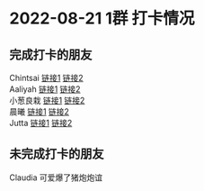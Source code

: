 # 2022-08-21 1群 打卡情况
## 完成打卡的朋友
Chintsai [链接1](http://mmbiz.qpic.cn/mmbiz_jpg/fKBOEML39zpm05q4QoXYKMpAvVknhnnXMYvzyRTGAW9PjDfVomd2sYILseAmVzNK04I9mqzYj1GhXibgfR6YD0g/0) [链接2](http://mmbiz.qpic.cn/mmbiz_jpg/fKBOEML39zpm05q4QoXYKMpAvVknhnnX4b3BjicbqY1jF0fxm4LCgc69Dia1g6ILLp1sTl03c8InFaabT7LmU2Xg/0) <br>Aaliyah [链接1](http://mmbiz.qpic.cn/mmbiz_jpg/aBaDwGIjEcFSqA0icQAvcsibvnreGSwTkRZblBhzDO6s2H3vaY4ttb0smyJqMLiajYuWC2GWL0hhicEYtP2ojOwU2w/0) [链接2](http://mmbiz.qpic.cn/mmbiz_jpg/aBaDwGIjEcFSqA0icQAvcsibvnreGSwTkRE9gPBkuiaL6rlr8F4K4OOX4l2NwFmOibrAQmKtAcUgbsj7I3T0dkYZ4g/0) <br>小葱良栽 [链接1](http://mmbiz.qpic.cn/mmbiz_jpg/rlzCzCGMBEq1FZV6au6gqenP2oYibccjo6CpT5KEqJ7NJnSSE6anNXIf9GpBzf5Nt4ic5fPAK1S99lLDDuw1n6kA/0) [链接2](http://mmbiz.qpic.cn/mmbiz_jpg/rlzCzCGMBEq1FZV6au6gqenP2oYibccjoASrUibX1HsibT4aBh0r26XQ5zCwGicxP4nLU8Ke0sdQGjrbJhHkUyoqrg/0) <br>晨曦 [链接1](http://mmbiz.qpic.cn/mmbiz_jpg/4rYayDxu0jUJ9vibewicVb8qFib9njZVKqW9vlUSJAoic9jyPeBK1xtxKG5vMkVoUUj1XsvCiaE0H5ibHia8gw6MicIvDA/0) [链接2](http://mmbiz.qpic.cn/mmbiz_jpg/4rYayDxu0jUJ9vibewicVb8qFib9njZVKqW4icJ7saqkic3rZYUZUY5Szwsvp7VTiabUl0JGVy1MIwib6MpFIZttJDhlQ/0) <br>Jutta [链接1](http://mmbiz.qpic.cn/mmbiz_jpg/VX3QEib83oGxylXPcQRkEADRVEhMSdmZdiagnGDKP9UutJkDZ5rseY0TIbVhcu66aeFBB7LlT1mLT8gJCGlDsNMQ/0) [链接2](http://mmbiz.qpic.cn/mmbiz_jpg/VX3QEib83oGxylXPcQRkEADRVEhMSdmZdU1Gt5ibtwhAWfOsNYu0B0k4RyU30iajlXhysGMvI6NUEicdVmQ4MIWFfw/0) <br>
## 未完成打卡的朋友
Claudia
可爱爆了猪炮炮谊

